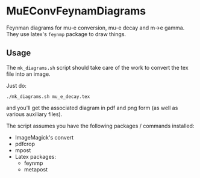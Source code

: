 MuEConvFeynamDiagrams
=====================
Feynman diagrams for mu-e conversion, mu-e decay and m->e gamma.  They use latex's `feynmp` package to draw things.

Usage
-----

The `mk_diagrams.sh` script should take care of the work to convert the tex file into an image.

Just do:
```
./mk_diagrams.sh mu_e_decay.tex
```

and you'll get the associated diagram in pdf and png form (as well as various auxiliary files).

The script assumes you have the following packages / commands installed:
 * ImageMagick's convert
 * pdfcrop
 * mpost
 * Latex packages:
    - feynmp
    - metapost
